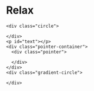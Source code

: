 
<!DOCTYPE html>
<html lang="en" dir="ltr">

<head>
  <meta charset="utf-8">
  <title>Relax</title>
  <link rel="stylesheet" href="styles.css">
</head>

<body>
  <h1>Relax</h1>

  <div class="container">


    <div class="circle">

    </div>
    <p id="text"></p>
    <div class="pointer-container">
      <div class="pointer">

      </div>
    </div>
    <div class="gradient-circle">

    </div>
  </div>
  <script src="index.js" charset="utf-8"></script>
</body>

</html>
